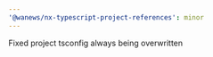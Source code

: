 ```yaml
---
'@wanews/nx-typescript-project-references': minor
---
```


Fixed project tsconfig always being overwritten
